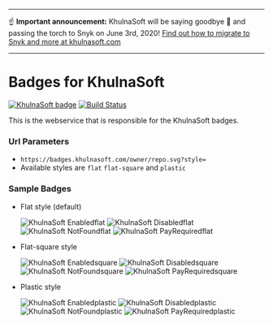 ***
☝️ **Important announcement:** KhulnaSoft will be saying goodbye 👋 and passing the torch to Snyk on June 3rd, 2020! [Find out how to migrate to Snyk and more at khulnasoft.com](https://khulnasoft.com)
***

# Badges for KhulnaSoft

[![KhulnaSoft badge](https://badges.khulnasoft.com/khulnasoft/badges.svg)](https://khulnasoft.com/)
[![Build Status](https://travis-ci.org/khulnasoft/badges.svg?branch=master)](https://travis-ci.org/khulnasoft/badges)

This is the webservice that is responsible for the KhulnaSoft badges.

### Url Parameters
 - `https://badges.khulnasoft.com/owner/repo.svg?style=`
 - Available styles are `flat` `flat-square` and `plastic`

### Sample Badges
- Flat style (default)

    ![KhulnaSoft Enabledflat](https://img.shields.io/badge/KhulnaSoft-enabled-4c1.svg?colorA=555&style=flat)
    ![KhulnaSoft Disabledflat](https://img.shields.io/badge/KhulnaSoft-disabled-9f9f9f.svg?colorA=555&style=flat)
    ![KhulnaSoft NotFoundflat](https://img.shields.io/badge/KhulnaSoft-not_found-9f9f9f.svg?colorA=555&style=flat)
    ![KhulnaSoft PayRequiredflat](https://img.shields.io/badge/KhulnaSoft-payment_required-dfb317.svg?colorA=555&style=flat) 
- Flat-square style

    ![KhulnaSoft Enabledsquare](https://img.shields.io/badge/KhulnaSoft-enabled-4c1.svg?colorA=555&style=flat-square)
    ![KhulnaSoft Disabledsquare](https://img.shields.io/badge/KhulnaSoft-disabled-9f9f9f.svg?colorA=555&style=flat-square)
    ![KhulnaSoft NotFoundsquare](https://img.shields.io/badge/KhulnaSoft-not_found-9f9f9f.svg?colorA=555&style=flat-square)
    ![KhulnaSoft PayRequiredsquare](https://img.shields.io/badge/KhulnaSoft-payment_required-dfb317.svg?colorA=555&style=flat-square) 
- Plastic style

    ![KhulnaSoft Enabledplastic](https://img.shields.io/badge/KhulnaSoft-enabled-4c1.svg?colorA=555&style=plastic)
    ![KhulnaSoft Disabledplastic](https://img.shields.io/badge/KhulnaSoft-disabled-9f9f9f.svg?colorA=555&style=plastic)
    ![KhulnaSoft NotFoundplastic](https://img.shields.io/badge/KhulnaSoft-not_found-9f9f9f.svg?colorA=555&style=plastic)
    ![KhulnaSoft PayRequiredplastic](https://img.shields.io/badge/KhulnaSoft-payment_required-dfb317.svg?colorA=555&style=plastic) 

